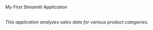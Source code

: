 ###### My First Streamlit Application

*This application analyzes sales data for various product categories.*

